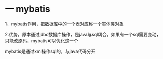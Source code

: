 # 一 mybatis

1，mybatis作用，把数据库中的一个表对应称一个实体类对象

2.优势，原本通过jdbc数据库操作，是java与sql耦合，如果有一个sql需要变动，只能改原码，mybatis可以优化这一个



mybatis是通过xml操作sql的，与java代码分开

